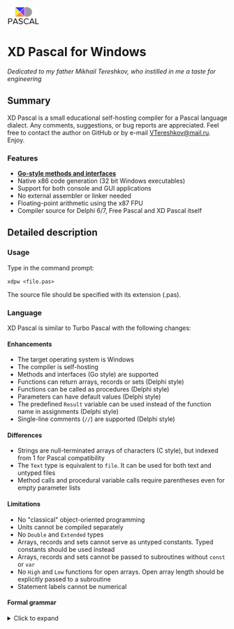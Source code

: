 <img src="logo.png">

# XD Pascal for Windows

_Dedicated to my father Mikhail Tereshkov, who instilled in me a taste for engineering_ 

## Summary
XD Pascal is a small educational self-hosting compiler for a Pascal language dialect. Any comments, suggestions, or bug reports are appreciated. Feel free to contact the author on GitHub or by e-mail VTereshkov@mail.ru. Enjoy.

### Features
* [__Go-style methods and interfaces__](https://medium.com/@vtereshkov/how-i-implemented-go-style-interfaces-in-my-own-pascal-compiler-a0f8d37cd297?source=friends_link&sk=72a20752cb866c716daac13abc1fab22)
* Native x86 code generation (32 bit Windows executables)
* Support for both console and GUI applications
* No external assembler or linker needed
* Floating-point arithmetic using the x87 FPU
* Compiler source for Delphi 6/7, Free Pascal and XD Pascal itself 

## Detailed description

### Usage
Type in the command prompt:
```
xdpw <file.pas>
```
The source file should be specified with its extension (.pas).
 
### Language

XD Pascal is similar to Turbo Pascal with the following changes:

#### Enhancements
* The target operating system is Windows
* The compiler is self-hosting
* Methods and interfaces (Go style) are supported
* Functions can return arrays, records or sets (Delphi style)
* Functions can be called as procedures (Delphi style)
* Parameters can have default values (Delphi style)
* The predefined `Result` variable can be used instead of the function name in assignments (Delphi style)
* Single-line comments (`//`) are supported (Delphi style)

#### Differences
* Strings are null-terminated arrays of characters (C style), but indexed from 1 for Pascal compatibility
* The `Text` type is equivalent to `file`. It can be used for both text and untyped files
* Method calls and procedural variable calls require parentheses even for empty parameter lists

#### Limitations
* No "classical" object-oriented programming
* Units cannot be compiled separately
* No `Double` and `Extended` types
* Arrays, records and sets cannot serve as untyped constants. Typed constants should be used instead
* Arrays, records and sets cannot be passed to subroutines without `const` or `var`
* No `High` and `Low` functions for open arrays. Open array length should be explicitly passed to a subroutine 
* Statement labels cannot be numerical 

#### Formal grammar
<details>
<summary>Click to expand</summary>
```
ProgramOrUnit = ("program" | "unit") Ident ";" 
                ["interface"] [UsesClause] Block "." .
                
UsesClause = "uses" Ident {"," Ident} ";" .                

Block = { Declarations } (CompoundStatement | "end") .

Declarations = DeclarationSection ["implementation" DeclarationSection] .

DeclarationSection = LabelDeclarations |
                     ConstDeclarations | 
                     TypeDeclarations |
                     VarDeclarations |
                     ProcFuncDeclarations .
               
LabelDeclarations = "label" Ident {"," Ident} ";"               
             
ConstDeclarations = (UntypedConstDeclaration | TypedConstDeclaration)
               {";" (UntypedConstDeclaration | TypedConstDeclaration)} .

UntypedConstDeclaration = "const" Ident "=" ConstExpression .
                                 
TypedConstDeclaration = "const" Ident ":" Type "=" TypedConstConstr .

TypedConstConstr = ConstExpression |
                   StringLiteral |
                   "(" TypedConstConstr {"," TypedConstConstr} ")" |
                   "(" Ident ":" TypedConstConstr {";" Ident ":" TypedConstConstr} ")" |
                   SetConstructor .

TypeDeclarations = "type" Ident "=" Type ";" {Ident "=" Type ";"} .

VarDeclarations = "var" IdentList ":" Type ";" {IdentList ":" Type ";"} .

ProcFuncDeclarations = ("procedure" | "function") Ident 
                       [Receiver] [FormalParams] [":" TypeIdent] 
                       ["stdcall"] ";" [(Directive | Block) ";"] .

Receiver = "for" Ident ":" TypeIdent .

Directive = "forward" | ("external" StringLiteral "name" StringLiteral) .         

ActualParams = "(" [ (Expression | Designator) |
                {"," (Expression | Designator)} ] ")" .

FormalParams = "(" FormalParamList {";" FormalParamList} ")" .
              
FormalParamList = ["const" | "var"] IdentList [":" ["array" "of"] TypeIdent] 
                                              ["=" ConstExpression] .             

IdentList = Ident {"," Ident} .

Type = "(" Ident {"," Ident} ")" |
       "^" TypeIdent |
       ["packed"] "array" "[" Type {"," Type} "]" "of" Type |
       ["packed"] "record" Fields 
          ["case" Ident ":" Type "of" 
               ConstExpression {"," ConstExpression} ":" "(" Fields ")"
          {";" ConstExpression {"," ConstExpression} ":" "(" Fields ")"}] [";"] "end" |
       ["packed"] "interface" Fields [";"] "end" |
       ["packed"] "set" "of" Type |
       ["packed"] "file" ["of" Type] |
       ConstExpression ".." ConstExpression |
       ("procedure" | "function") [FormalParams] [":" TypeIdent] ["stdcall"] |
       Ident .
       
Fields = IdentList ":" Type {";" IdentList ":" Type} .       
       
TypeIdent = "string" | "file" | Ident .       

Designator = BasicDesignator {Selector} .

BasicDesignator = Ident |
                  Ident [ActualParams] |
                  Ident "(" Expression ")" .

Selector = "^" | 
           "[" Expression {"," Expression} "]" | 
           "." Ident | 
           "(" ActualParams ")".

Statement = [Label ":"] [ (Designator | Ident) ":=" Expression | 
                          (Designator | Ident) [ActualParams] {Selector} |
                          CompoundStatement |
                          IfStatement |
                          CaseStatement |
                          WhileStatement |
                          RepeatStatement | 
                          ForStatement |
                          GotoStatement |
                          WithStatement ] .
                          
Label = Ident .                          

StatementList = Statement {";" Statement} .

CompoundStatement = "begin" StatementList "end" .

IfStatement = "if" Expression "then" Statement ["else" Statement] .

CaseStatement = "case" Expression "of" CaseElement {";" CaseElement} 
                    ["else" StatementList] [";"] "end" .
                    
WhileStatement = "while" Expression "do" Statement .

RepeatStatement = "repeat" StatementList "until" Expression .

ForStatement = "for" Ident ":=" Expression ("to" | "downto") Expression "do" Statement.

GotoStatement = "goto" Label .

WithStatement = "with" Designator {"," Designator} "do" Statement .                    
 
CaseElement = CaseLabel {"," CaseLabel} ":" Statement .

CaseLabel = ConstExpression [".." ConstExpression] .

ConstExpression = Expression .

Expression = SimpleExpression [("="|"<>"|"<"|"<="|">"|">="|"in") SimpleExpression] .

SimpleExpression = ["+"|"-"] Term {("+"|"-"|"or"|"xor") Term}.

Term = Factor {("*"|"/"|"div"|"mod"|"shl"|"shr"|"and") Factor}.

Factor = (Designator | Ident) [ActualParams] {Selector} |
         Designator |
         "@" Designator | 
         Number | 
         CharLiteral |
         StringLiteral |  
         "(" Expression ")" | 
         "not" Factor |
         SetConstructor |
         "nil" |
         Ident "(" Expression ")" {Selector} .
         
SetConstructor = "[" [Expression [".." Expression] 
                     {"," Expression [".." Expression]}] "]" .         

Ident = (Letter | "_") {Letter | "_" | Digit}.

Number = "$" HexDigit {HexDigit} | 
         Digit {Digit} ["." {Digit}] ["e" ["+" | "-"] Digit {Digit}] .

CharLiteral = "'" (Character | "'" "'") "'" | 
              "#" Number .

StringLiteral = "'" {Character | "'" "'"} "'".
```
</details>

### Compiler 
The compiler is based on a recursive descent parser. It directly builds a Windows PE executable without using any external assembler or linker.

#### Directives
* `$APPTYPE` - Set application type. Examples: `{$APPTYPE GUI}`, `{$APPTYPE CONSOLE}`

#### Optimizations
Some simple peephole optimizations are performed:
* Push/pop elimination
* FPU push/pop elimination
* Local variable loading optimizations
* Array element access optimizations
* Record field access optimizations
* Assignment optimizations
* Comparison optimizations
* Condition testing optimizations

#### Inlined procedures and functions
The following identifiers are implemented as part of the compiler. Their names are not reserved words and can be locally redefined by the user.
```pascal
procedure Inc(var x: Integer);
procedure Dec(var x: Integer);
procedure Read([var F: file;] var x1 {; var xi});
procedure Write([var F: file;] x1[:w[:d]] {; xi[:w[:d]]});
procedure ReadLn([var F: file;] var x1 {; var xi});
procedure WriteLn([var F: file;] x1[:w[:d]] {; xi[:w[:d]]});
procedure New(var P: Pointer);
procedure Dispose(var P: Pointer);
procedure Break;
procedure Continue;
procedure Exit;
procedure Halt[(const error: Integer)];
function SizeOf(var x | T): Integer;
function Ord(x: T): Integer;
function Chr(x: Integer): Char;
function Pred(x: T): T;
function Succ(x: T): T;
function Round(x: Real): Integer;
function Abs(x: T): T;
function Sqr(x: T): T;
function Sin(x: Real): Real;  
function Cos(x: Real): Real;  
function Arctan(x: Real): Real;  
function Exp(x: Real): Real;
function Ln(x: Real): Real;
function SqRt(x: Real): Real;
```

### Standard library

#### System unit
```pascal
function Timer: Integer;
procedure Randomize;
function Random: Real;
procedure Assign(var F: file; const Name: string);
procedure Rewrite(var F: file[; BlockSize: Integer]);
procedure Reset(var F: file[; BlockSize: Integer]);
procedure Close(var F: file);
procedure BlockRead(var F: file; var Buf; Len: Integer; var LenRead: Integer);
procedure BlockWrite(var F: file; var Buf; Len: Integer);
procedure Seek(var F: file; Pos: Integer);
function FileSize(var F: file): Integer;
function FilePos(var F: file): Integer;
function EOF(var F: file): Boolean;
function IOResult: Integer;
function Length(const s: string): Integer;
procedure AppendStr(var Dest: string; const Source: string);
function CompareStr(const s1, s2: string): Integer;
procedure Move(const Source; var Dest; Count: Integer);
procedure FillChar(var Data; Count: Integer; Value: Char);
function ParamCount: Integer;
function ParamStr(Index: Integer): string;
procedure Val(const s: string; var Number: Real; var Code: Integer);
procedure Str(Number: Real; var s: string[; DecPlaces: Integer]);
procedure IVal(const s: string; var Number: Integer; var Code: Integer);
procedure IStr(Number: Integer; var s: string);
function UpCase(ch: Char): Char;
```

#### SysUtils unit
```pascal
function StrToPChar(const s: string): PChar;
function PCharToStr(p: PChar): string;
function StrToPWideChar(const s: string): PWideChar;
function PWideCharToStr(p: PWideChar): string;
```

### Samples
* `factor.pas`   - Integer factorization demo
* `lineq.pas`    - Linear equation solver. Uses `gauss.pas` unit. Requires `eq.txt`, `eqerr.txt`, or similar data file
* `life.pas`     - The Game of Life
* `sort.pas`     - Array sorting demo
* `fft.pas`      - Fast Fourier Transform demo
* `inserr.pas`   - Inertial navigation system error estimation demo. Uses `kalman.pas` unit
* `list.pas`     - Linked list operations demo
* `gui.pas`      - GUI application demo. Uses `windows.pas` unit
* `raytracer.pas`- Raytracer demo. Demonstrates XD Pascal methods and interfaces

<img src="scene.png">

### Known issues

The Windows Defender is known to give false positive results on some programs compiled with XD Pascal.
